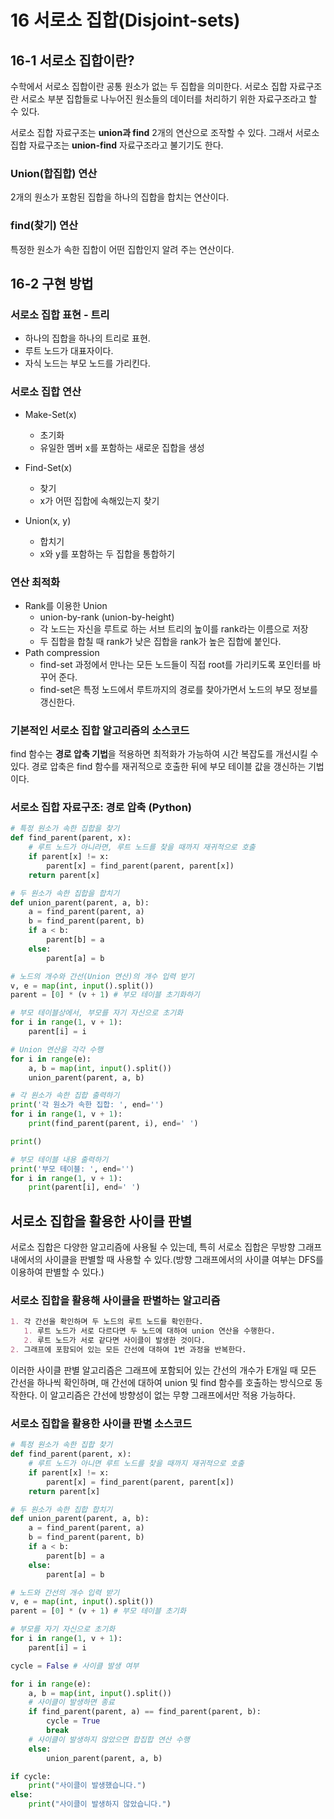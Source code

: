 # 16 서로소 집합(Disjoint-sets)

## 16-1 서로소 집합이란?

수학에서 서로소 집합이란 공통 원소가 없는 두 집합을 의미한다. 서로소 집합 자료구조란 서로소 부분 집합들로 나누어진 원소들의 데이터를 처리하기 위한 자료구조라고 할 수 있다.

서로소 집합 자료구조는 **union과 find** 2개의 연산으로 조작할 수 있다. 그래서 서로소 집합 자료구조는 **union-find** 자료구조라고 불기기도 한다.

 



### Union(합집합) 연산

2개의 원소가 포함된 집합을 하나의 집합을 합치는 연산이다.



### find(찾기) 연산

특정한 원소가 속한 집합이 어떤 집합인지 알려 주는 연산이다.

 

## 16-2 구현 방법

### 서로소 집합 표현 - 트리

- 하나의 집합을 하나의 트리로 표현.
- 루트 노드가 대표자이다.
- 자식 노드는 부모 노드를 가리킨다.



### 서로소 집합 연산

- Make-Set(x)

  - 초기화
  - 유일한 멤버 x를 포함하는 새로운 집합을 생성

- Find-Set(x)

  - 찾기
  - x가 어떤 집합에 속해있는지 찾기

- Union(x, y) 

  - 합치기
  - x와 y를 포함하는 두 집합을 통합하기

  

### 연산 최적화

- Rank를 이용한 Union
  - union-by-rank (union-by-height)
  - 각 노드는 자신을 루트로 하는 서브 트리의 높이를 rank라는 이름으로 저장
  - 두 집합을 합칠 때 rank가 낮은 집합을 rank가 높은 집합에 붙인다.
- Path compression
  - find-set 과정에서 만나는 모든 노드들이 직접 root를 가리키도록 포인터를 바꾸어 준다.
  - find-set은 특정 노드에서 루트까지의 경로를 찾아가면서 노드의 부모 정보를 갱신한다.

 

### 기본적인 서로소 집합 알고리즘의 소스코드

 find 함수는 **경로 압축 기법**을 적용하면 최적화가 가능하여 시간 복잡도를 개선시킬 수 있다. 경로 압축은 find 함수를 재귀적으로 호출한 뒤에 부모 테이블 값을 갱신하는 기법이다.

 

### 서로소 집합 자료구조: 경로 압축 (Python)

```python
# 특정 원소가 속한 집합을 찾기
def find_parent(parent, x):
    # 루트 노드가 아니라면, 루트 노드를 찾을 때까지 재귀적으로 호출
    if parent[x] != x:
        parent[x] = find_parent(parent, parent[x])
    return parent[x]

# 두 원소가 속한 집합을 합치기
def union_parent(parent, a, b):
    a = find_parent(parent, a)
    b = find_parent(parent, b)
    if a < b:
        parent[b] = a
    else:
        parent[a] = b

# 노드의 개수와 간선(Union 연산)의 개수 입력 받기
v, e = map(int, input().split())
parent = [0] * (v + 1) # 부모 테이블 초기화하기

# 부모 테이블상에서, 부모를 자기 자신으로 초기화
for i in range(1, v + 1):
    parent[i] = i

# Union 연산을 각각 수행
for i in range(e):
    a, b = map(int, input().split())
    union_parent(parent, a, b)

# 각 원소가 속한 집합 출력하기
print('각 원소가 속한 집합: ', end='')
for i in range(1, v + 1):
    print(find_parent(parent, i), end=' ')

print()

# 부모 테이블 내용 출력하기
print('부모 테이블: ', end='')
for i in range(1, v + 1):
    print(parent[i], end=' ')
```

 

## 서로소 집합을 활용한 사이클 판별

서로소 집합은 다양한 알고리즘에 사용될 수 있는데, 특히 서로소 집합은 무방향 그래프 내에서의 사이클을 판별할 때 사용할 수 있다.(방향 그래프에서의 사이클 여부는 DFS를 이용하여 판별할 수 있다.)

 

### 서로소 집합을 활용해 사이클을 판별하는 알고리즘

```markdown
1. 각 간선을 확인하며 두 노드의 루트 노드를 확인한다.
   1. 루트 노드가 서로 다르다면 두 노드에 대하여 union 연산을 수행한다.
   2. 루트 노드가 서로 같다면 사이클이 발생한 것이다.
2. 그래프에 포함되어 있는 모든 간선에 대하여 1번 과정을 반복한다.
```

이러한 사이클 판별 알고리즘은 그래프에 포함되어 있는 간선의 개수가 E개일 때 모든 간선을 하나씩 확인하며, 매 간선에 대하여 union 및 find 함수를 호출하는 방식으로 동작한다. 이 알고리즘은 간선에 방향성이 없는 무향 그래프에서만 적용 가능하다.

 

### 서로소 집합을 활용한 사이클 판별 소스코드

```python
# 특정 원소가 속한 집합 찾기
def find_parent(parent, x):
    # 루트 노드가 아니면 루트 노드를 찾을 때까지 재귀적으로 호출
    if parent[x] != x:
        parent[x] = find_parent(parent, parent[x])
    return parent[x]

# 두 원소가 속한 집합 합치기
def union_parent(parent, a, b):
    a = find_parent(parent, a)
    b = find_parent(parent, b)
    if a < b:
        parent[b] = a
    else:
        parent[a] = b

# 노드와 간선의 개수 입력 받기
v, e = map(int, input().split())
parent = [0] * (v + 1) # 부모 테이블 초기화

# 부모를 자기 자신으로 초기화
for i in range(1, v + 1):
    parent[i] = i

cycle = False # 사이클 발생 여부

for i in range(e):
    a, b = map(int, input().split())
    # 사이클이 발생하면 종료
    if find_parent(parent, a) == find_parent(parent, b):
        cycle = True
        break
    # 사이클이 발생하지 않았으면 합집합 연산 수행
    else:
        union_parent(parent, a, b)

if cycle:
    print("사이클이 발생했습니다.")
else:
    print("사이클이 발생하지 않았습니다.")
```

 